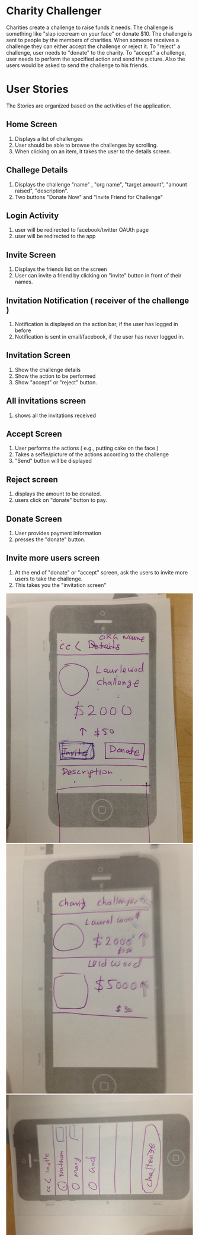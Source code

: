 Charity Challenger
===================

Charities create a challenge to raise funds it needs. The challenge is something like "slap icecream on your face" or donate $10. The challenge is sent to people by the members of charities. When someone receives a challenge they can either accept the challenge or reject it. To "reject" a challenge, user needs to "donate" to the charity. To "accept" a challenge,  user needs to perform the specified action and send the picture. Also the users would be asked to send the challenge to his friends.


# User Stories

The Stories are organized based on the activities of the application.

## Home Screen
1. Displays a list of challenges
2. User should be able to browse the challenges by scrolling.
3. When clicking on an item, it takes the user to the details screen.

## Challege Details
1. Displays the challenge "name" , "org name", "target amount", "amount raised", "description".
2. Two buttons "Donate Now" and "Invite Friend for Challenge"

## Login Activity
1. user will be redirected to facebook/twitter OAUth page
2. user will be redirected to the app

## Invite Screen
1. Displays the friends list on the screen
2. User can invite a friend by clicking on "invite" button in front of their names.

## Invitation Notification ( receiver of the challenge )
1. Notification is displayed on the action bar, if the user has logged in before
2. Notification is sent in email/facebook, if the user has never logged in.

## Invitation Screen
1. Show the challenge details
2. Show the action to be performed
3. Show "accept" or "reject" button.

## All invitations screen
1. shows all the invitations received

## Accept Screen
1. User performs the actions ( e.g., putting cake on the face )
2. Takes a selfie/picture of the actions according to the challenge
3. "Send" button will be displayed

## Reject screen
1. displays the amount to be donated.
2. users click on "donate" button to pay.

## Donate Screen
1. User provides payment information
2. presses the "donate" button.

## Invite more users screen
1. At the end of "donate" or "accept" screen, ask the users to invite more users to take the challenge.
2. This takes you the "invitation screen"

![Alt text](https://github.com/CodePathFuntastic/Team10/blob/master/wireframe/IMG_1603.JPG "screen1.jpg")
![Alt text](https://github.com/CodePathFuntastic/Team10/blob/master/wireframe/IMG_1604.JPG "screen1.jpg")
![Alt text](https://github.com/CodePathFuntastic/Team10/blob/master/wireframe/IMG_1605.JPG "screen1.jpg")
